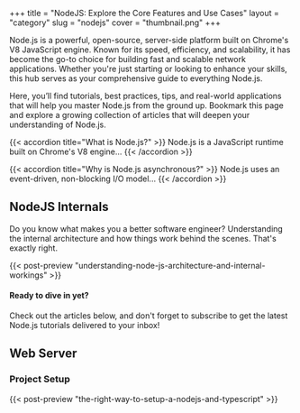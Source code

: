 +++
title = "NodeJS: Explore the Core Features and Use Cases"
layout = "category"
slug = "nodejs"
cover = "thumbnail.png"
+++

Node.js is a powerful, open-source, server-side platform built on Chrome's V8 JavaScript engine. Known for its speed, efficiency, and scalability, it has become the go-to choice for building fast and scalable network applications. Whether you're just starting or looking to enhance your skills, this hub serves as your comprehensive guide to everything Node.js.

Here, you’ll find tutorials, best practices, tips, and real-world applications that will help you master Node.js from the ground up. Bookmark this page and explore a growing collection of articles that will deepen your understanding of Node.js.

{{< accordion title="What is Node.js?" >}}
Node.js is a JavaScript runtime built on Chrome's V8 engine...
{{< /accordion >}}

{{< accordion title="Why is Node.js asynchronous?" >}}
Node.js uses an event-driven, non-blocking I/O model...
{{< /accordion >}}

## NodeJS Internals
Do you know what makes you a better software engineer? Understanding the internal architecture and how things work behind the scenes. That's exactly right.

{{< post-preview "understanding-node-js-architecture-and-internal-workings" >}}

#### Ready to dive in yet?
Check out the articles below, and don't forget to subscribe to get the latest Node.js tutorials delivered to your inbox!

## Web Server
### Project Setup
{{< post-preview "the-right-way-to-setup-a-nodejs-and-typescript" >}}
